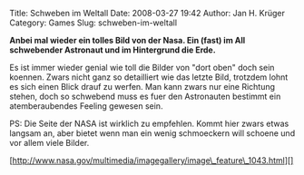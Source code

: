 Title: Schweben im Weltall
Date: 2008-03-27 19:42
Author: Jan H. Krüger
Category: Games
Slug: schweben-im-weltall

**Anbei mal wieder ein tolles Bild von der Nasa. Ein (fast) im All
schwebender Astronaut und im Hintergrund die Erde.**  
  
Es ist immer wieder genial wie toll die Bilder von "dort oben" doch sein
koennen. Zwars nicht ganz so detailliert wie das letzte Bild, trotzdem
lohnt es sich einen Blick drauf zu werfen. Man kann zwars nur eine
Richtung stehen, doch so schwebend muss es fuer den Astronauten bestimmt
ein atemberaubendes Feeling gewesen sein.  
  
PS: Die Seite der NASA ist wirklich zu empfehlen. Kommt hier zwars etwas
langsam an, aber bietet wenn man ein wenig schmoeckern will schoene und
vor allem viele Bilder.  
  
[http://www.nasa.gov/multimedia/imagegallery/image\_feature\_1043.html][]

  [http://www.nasa.gov/multimedia/imagegallery/image\_feature\_1043.html]:
    http://www.nasa.gov/multimedia/imagegallery/image_feature_1043.html
    "Schwebender Astronaut"
